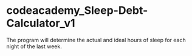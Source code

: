 # codeacademy_Sleep-Debt-Calculator_v1
The program will determine the actual and ideal hours of sleep for each night of the last week.
